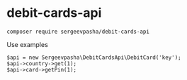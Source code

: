 # debit-cards-api

`composer require sergeevpasha/debit-cards-api`

Use examples

```
$api = new Sergeevpasha\DebitCardsApi\DebitCard('key');
$api->country->get(1);
$api->card->getPin(1);
```